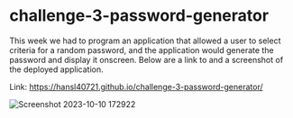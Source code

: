 # challenge-3-password-generator

This week we had to program an application that allowed a user to select criteria for a random password, and the application would generate the password and display it onscreen. Below are a link to and a screenshot of the deployed application.

Link: https://hansl40721.github.io/challenge-3-password-generator/

![Screenshot 2023-10-10 172922](https://github.com/hansl40721/challenge-3-password-generator/assets/123116520/2b8f0a6e-df32-4114-b95f-289ed2deab50)
